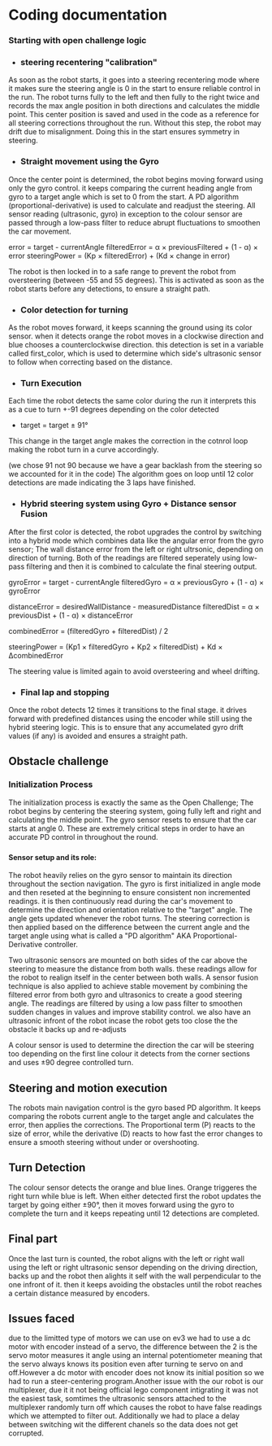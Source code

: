 # Coding documentation
### Starting with open challenge logic

- ### steering recentering "calibration"
As soon as the robot starts, it goes into a steering recentering mode where it makes sure the steering angle is 0 in the start to ensure reliable control in the run. The robot turns fully to the left and then fully to the right twice and records the max angle position in both directions and calculates the middle point. This center position is saved and used in the code as a reference for all steering corrections throughout the run. Without this step, the robot may drift due to misalignment. Doing this in the start ensures symmetry in steering.

- ### Straight movement using the Gyro 
Once the center point is determined, the robot begins moving forward using only the gyro control. it keeps comparing the current heading angle from gyro to a target angle which is set to 0 from the start.
A PD algorithm (proportional-derivative) is used to calculate and readjust the steering. All sensor reading (ultrasonic, gyro) in exception to the colour sensor are passed through a low-pass filter to reduce abrupt fluctuations to smoothen the car movement. 

error = target - currentAngle
filteredError = α × previousFiltered + (1 - α) × error
steeringPower = (Kp × filteredError) + (Kd × change in error)

The robot is then locked in to a safe range to prevent the robot from oversteering (between -55 and 55 degrees). This is activated as soon as the robot starts before any detections, to ensure a straight path.

- ### Color detection for turning
As the robot moves forward, it keeps scanning the ground using its color sensor. when it detects orange the robot moves in a clockwise direction and blue chooses a counterclockwise direction. this detection is set in a variable called first_color, which is used to determine which side's ultrasonic sensor to follow when correcting based on the distance. 

- ### Turn Execution
Each time the robot detects the same color during the run it interprets this as a cue to turn +-91 degrees depending on the color detected
-  target = target ± 91°

This change in the target angle makes the correction in the cotnrol loop making the robot turn in a curve accordingly.

(we chose 91 not 90 because we have a gear backlash from the steering so we accounted for it in the code)
The algorithm goes on loop until 12 color detections are made indicating the 3 laps have finished.

- ### Hybrid steering system using Gyro + Distance sensor Fusion
After the first color is detected, the robot upgrades the control by switching into a hybrid mode which combines data like the angular error from the gyro sensor; The wall distance error from the left or right ultrsonic, depending on direction of turning.
Both of the readings are filtered seperately using low-pass filtering and then it is combined to calculate the final steering output.

gyroError = target - currentAngle
filteredGyro = α × previousGyro + (1 - α) × gyroError

distanceError = desiredWallDistance - measuredDistance
filteredDist = α × previousDist + (1 - α) × distanceError

combinedError = (filteredGyro + filteredDist) / 2

steeringPower = (Kp1 × filteredGyro + Kp2 × filteredDist) + Kd × ΔcombinedError

The steering value is limited again to avoid oversteering and wheel drifting.

- ### Final lap and stopping
Once the robot detects 12 times it transitions to the final stage. it drives forward with predefined distances using the encoder while still using the hybrid steering logic. This is to ensure that any accumelated gyro drift values (if any) is avoided and ensures a straight path.


## Obstacle challenge

### Initialization Process

The initialization process is exactly the same as the Open Challenge; The robot begins by centering the steering system, going fully left and right and calculating the middle point. The gyro sensor resets to ensure that the car starts at angle 0. These are extremely critical steps in order to have an accurate PD control in throughout the round.

### 




















#### Sensor setup and its role:
The robot heavily relies on the gyro sensor to maintain its direction throughout the section navigation. The gyro is first initialized in angle mode and then reseted at the beginning to ensure consistent non incremented readings. it is then continuously read during the car's movement to determine the direction and orientation relative to the "target" angle. The angle gets updated whenever the robot turns. The steering correction is then applied based on the difference between the current angle and the target angle using what is called a "PD algorithm" AKA Proportional-Derivative controller.

Two ultrasonic sensors are mounted on both sides of the car above the steering to measure the distance from both walls. these readings allow for the robot to realign itself in the center between both walls. A sensor fusion technique is also applied to achieve stable movement by combining the filtered error from both gyro and ultrasonics to create a good steering angle. The readings are filtered by using a low pass filter to smoothen sudden changes in values and improve stability control. we also have an ultrasonic infront of the robot incase the robot gets too close the the obstacle it backs up and re-adjusts

A colour sensor is used to determine the direction the car will be steering too depending on the first line colour it detects from the corner sections and uses ±90 degree controlled turn.

## Steering and motion execution

The robots main navigation control is the gyro based PD algorithm. It keeps comparing the robots current angle to the target angle and calculates the error, then applies the corrections. The Proportional term (P) reacts to the size of error, while the derivative (D) reacts to how fast the error changes to ensure a smooth steering without under or overshooting.

## Turn Detection

The colour sensor detects the orange and blue lines. Orange triggeres the right turn while blue is left. When either detected first the robot updates the target by going either ±90°, then it moves forward using the gyro to complete the turn and it keeps repeating until 12 detections are completed.

## Final part

Once the last turn is counted, the robot aligns with the left or right wall using the left or right ultrasonic sensor depending on the driving direction, backs up and the robot then alights it self with the wall perpendicular to the one infront of it. then it keeps avoiding the obstacles until the robot reaches a certain distance measured by encoders.

## Issues faced

due to the limitted type of motors we can use on ev3 we had to use a dc motor with encoder instead of a servo, the difference between the 2 is the servo motor measures it angle using an internal potentiometer meaning that the servo always knows its position even after turning te servo on and off.However a dc motor with encoder does not know its initial position so we had to run a steer-centering program.Another issue with the our robot is our multiplexer, due it it not being official lego component intigrating it was not the easiest task, somtimes the ultrasonic sensors attached to the multiplexer randomly turn off which causes the robot to have false readings which we attempted to filter out. Additionally we had to place a delay between switching wit the different chanels so the data does not get corrupted.


